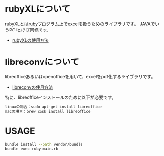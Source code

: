# rubyXLについて
rubyXLとはrubyプログラム上でexcelを扱うためのライブラリです。
JAVAでいうPOIとほぼ同様です。

* [rubyXLの使用方法](https://github.com/weshatheleopard/rubyXL)

# libreconvについて
libreofficeあるいはopenofficeを用いて、excelをpdf化するライブラリです。

* [libreconvの使用方法](https://github.com/FormAPI/libreconv)

特に、libreofficeインストールのために以下が必要です。
```bash
linuxの場合：sudo apt-get install libreoffice
macの場合：brew cask install libreoffice
```

# USAGE
```bash
bundle install --path vendor/bundle
bundle exec ruby main.rb
```